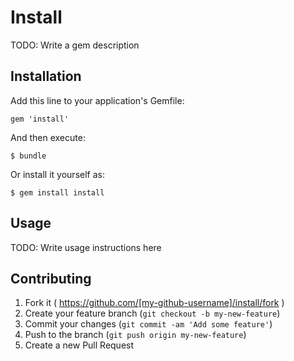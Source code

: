 # Install

TODO: Write a gem description

## Installation

Add this line to your application's Gemfile:

    gem 'install'

And then execute:

    $ bundle

Or install it yourself as:

    $ gem install install

## Usage

TODO: Write usage instructions here

## Contributing

1. Fork it ( https://github.com/[my-github-username]/install/fork )
2. Create your feature branch (`git checkout -b my-new-feature`)
3. Commit your changes (`git commit -am 'Add some feature'`)
4. Push to the branch (`git push origin my-new-feature`)
5. Create a new Pull Request
